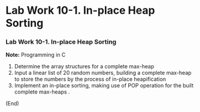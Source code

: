 # Lab Work 10-1. In-place Heap Sorting

### Lab Work 10-1. In-place Heap Sorting

**Note:** Programming in C

1. Determine the array structures for a complete max-heap
2. Input a linear list of 20 random numbers, building a complete max-heap to store the numbers by the process of in-place heapification
3. Implement an in-place sorting, making use of POP operation for the built complete max-heaps .

(End)
